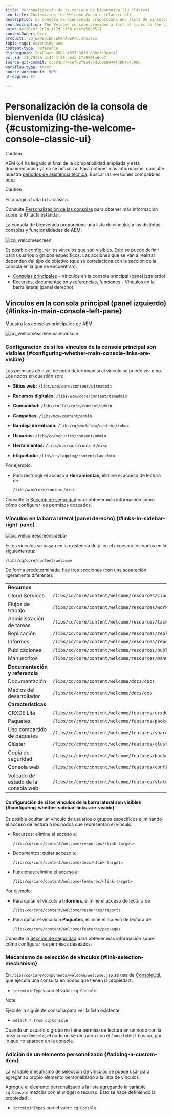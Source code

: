 ```yaml
---
title: Personalización de la consola de bienvenida (IU clásica)
seo-title: Customizing the Welcome Console (Classic UI)
description: La consola de bienvenida proporciona una lista de vínculos a las distintas consolas y funcionalidades de AEM
seo-description: The Welcome console provides a list of links to the various consoles and functionality within AEM
uuid: 4ef20cef-2d7a-417d-b36b-ed4fa56cd511
contentOwner: User
products: SG_EXPERIENCEMANAGER/6.4/SITES
topic-tags: extending-aem
content-type: reference
discoiquuid: 2e408acb-3802-4837-8619-688cfc3abfa7
exl-id: 11b791f6-b14f-4f50-a64a-27a9501adeb7
source-git-commit: c5b816d74c6f02f85476d16868844f39b4c47996
workflow-type: tm+mt
source-wordcount: '500'
ht-degree: 8%

---
```


# Personalización de la consola de bienvenida (IU clásica){#customizing-the-welcome-console-classic-ui}

>[!CAUTION]
>
>AEM 6.4 ha llegado al final de la compatibilidad ampliada y esta documentación ya no se actualiza. Para obtener más información, consulte nuestra [períodos de asistencia técnica](https://helpx.adobe.com/es/support/programs/eol-matrix.html). Buscar las versiones compatibles [here](https://experienceleague.adobe.com/docs/).

>[!CAUTION]
>
>Esta página trata la IU clásica.
>
>Consulte [Personalización de las consolas](/help/sites-developing/customizing-consoles-touch.md) para obtener más información sobre la IU táctil estándar.

La consola de bienvenida proporciona una lista de vínculos a las distintas consolas y funcionalidades de AEM.

![cq_welcomescreen](assets/cq_welcomescreen.png)

Es posible configurar los vínculos que son visibles. Esto se puede definir para usuarios o grupos específicos. Las acciones que se van a realizar dependen del tipo de objetivo (que se correlaciona con la sección de la consola en la que se encuentran):

* [Consolas principales](#links-in-main-console-left-pane) - Vínculos en la consola principal (panel izquierdo)
* [Recursos, documentación y referencias, funciones](#links-in-sidebar-right-pane) - Vínculos en la barra lateral (panel derecho)

## Vínculos en la consola principal (panel izquierdo) {#links-in-main-console-left-pane}

Muestra las consolas principales de AEM.

![cq_welcomescreenmainconsole](assets/cq_welcomescreenmainconsole.png)

### Configuración de si los vínculos de la consola principal son visibles {#configuring-whether-main-console-links-are-visible}

Los permisos de nivel de nodo determinan si el vínculo se puede ver o no. Los nodos en cuestión son:

* **Sitios web:** `/libs/wcm/core/content/siteadmin`

* **Recursos digitales:** `/libs/wcm/core/content/damadmin`

* **Comunidad:** `/libs/collab/core/content/admin`

* **Campañas:** `/libs/mcm/content/admin`

* **Bandeja de entrada:** `/libs/cq/workflow/content/inbox`

* **Usuarios:** `/libs/cq/security/content/admin`

* **Herramientas:** `/libs/wcm/core/content/misc`

* **Etiquetado:** `/libs/cq/tagging/content/tagadmin`

Por ejemplo:

* Para restringir el acceso a **Herramientas**, elimine el acceso de lectura de

   `/libs/wcm/core/content/misc`

Consulte la [Sección de seguridad](/help/sites-administering/security.md) para obtener más información sobre cómo configurar los permisos deseados.

### Vínculos en la barra lateral (panel derecho) {#links-in-sidebar-right-pane}

![cq_welcomescreensidebar](assets/cq_welcomescreensidebar.png)

Estos vínculos se basan en la existencia de *y* lea el acceso a los nodos en la siguiente ruta:

`/libs/cq/core/content/welcome`

De forma predeterminada, hay tres secciones (con una separación ligeramente diferente):

<table> 
 <tbody> 
  <tr> 
   <td><strong>Recursos</strong></td> 
   <td> </td> 
  </tr> 
  <tr> 
   <td> Cloud Services</td> 
   <td><code>/libs/cq/core/content/welcome/resources/cloudservices</code></td> 
  </tr> 
  <tr> 
   <td> Flujos de trabajo</td> 
   <td><code>/libs/cq/core/content/welcome/resources/workflows</code></td> 
  </tr> 
  <tr> 
   <td> Administración de tareas</td> 
   <td><code>/libs/cq/core/content/welcome/resources/taskmanager</code></td> 
  </tr> 
  <tr> 
   <td> Replicación</td> 
   <td><code>/libs/cq/core/content/welcome/resources/replication</code></td> 
  </tr> 
  <tr> 
   <td> Informes</td> 
   <td><code>/libs/cq/core/content/welcome/resources/reports</code></td> 
  </tr> 
  <tr> 
   <td> Publicaciones</td> 
   <td><code>/libs/cq/core/content/welcome/resources/publishingadmin</code></td> 
  </tr> 
  <tr> 
   <td> Manuscritos</td> 
   <td><code>/libs/cq/core/content/welcome/resources/manuscriptsadmin</code></td> 
  </tr> 
  <tr> 
   <td><strong>Documentación y referencia</strong></td> 
   <td> </td> 
  </tr> 
  <tr> 
   <td> Documentación</td> 
   <td><code>/libs/cq/core/content/welcome/docs/docs</code></td> 
  </tr> 
  <tr> 
   <td> Medios del desarrollador</td> 
   <td><code>/libs/cq/core/content/welcome/docs/dev</code></td> 
  </tr> 
  <tr> 
   <td><strong>Características</strong></td> 
   <td> </td> 
  </tr> 
  <tr> 
   <td> CRXDE Lite</td> 
   <td><code>/libs/cq/core/content/welcome/features/crxde</code></td> 
  </tr> 
  <tr> 
   <td> Paquetes</td> 
   <td><code>/libs/cq/core/content/welcome/features/packages</code></td> 
  </tr> 
  <tr> 
   <td> Uso compartido de paquetes</td> 
   <td><code>/libs/cq/core/content/welcome/features/share</code></td> 
  </tr> 
  <tr> 
   <td> Clúster</td> 
   <td><code>/libs/cq/core/content/welcome/features/cluster</code></td> 
  </tr> 
  <tr> 
   <td> Copia de seguridad</td> 
   <td><code>/libs/cq/core/content/welcome/features/backup</code></td> 
  </tr> 
  <tr> 
   <td> Consola web<br /> </td> 
   <td><code>/libs/cq/core/content/welcome/features/config</code></td> 
  </tr> 
  <tr> 
   <td> Volcado de estado de la consola web<br /> </td> 
   <td><code>/libs/cq/core/content/welcome/features/statusdump</code></td> 
  </tr> 
 </tbody> 
</table>

#### Configuración de si los vínculos de la barra lateral son visibles {#configuring-whether-sidebar-links-are-visible}

Es posible ocultar un vínculo de usuarios o grupos específicos eliminando el acceso de lectura a los nodos que representan el vínculo.

* Recursos: elimine el acceso a:

   `/libs/cq/core/content/welcome/resources/<link-target>`

* Documentos: quitar acceso a:

   `/libs/cq/core/content/welcome/docs/<link-target>`

* Funciones: elimine el acceso a:

   `/libs/cq/core/content/welcome/features/<link-target>`

Por ejemplo:

* Para quitar el vínculo a **Informes**, elimine el acceso de lectura de

   `/libs/cq/core/content/welcome/resources/reports`

* Para quitar el vínculo a **Paquetes**, elimine el acceso de lectura de

   `/libs/cq/core/content/welcome/features/packages`

Consulte la [Sección de seguridad](/help/sites-administering/security.md) para obtener más información sobre cómo configurar los permisos deseados.

### Mecanismo de selección de vínculos {#link-selection-mechanism}

En `/libs/cq/core/components/welcome/welcome.jsp` se usa de [ConsoleUtil](https://helpx.adobe.com/experience-manager/6-4/sites/developing/using/reference-materials/javadoc/com/day/cq/commons/ConsoleUtil.html), que ejecuta una consulta en nodos que tienen la propiedad :

* `jcr:mixinTypes` con el valor: `cq:Console`

>[!NOTE]
>
>Ejecute la siguiente consulta para ver la lista existente:
>
>* `select * from cq:Console`
>


Cuando un usuario o grupo no tiene permiso de lectura en un nodo con la mezcla `cq:Console`, el nodo no se recupera con el `ConsoleUtil` buscar, por lo que no aparece en la consola.

### Adición de un elemento personalizado {#adding-a-custom-item}

La variable [mecanismo de selección de vínculos](#link-selection-mechanism) se puede usar para agregar su propio elemento personalizado a la lista de vínculos.

Agregue el elemento personalizado a la lista agregando la variable `cq:Console` mezclar con el widget o recurso. Esto se hace definiendo la propiedad :

* `jcr:mixinTypes` con el valor: `cq:Console`
